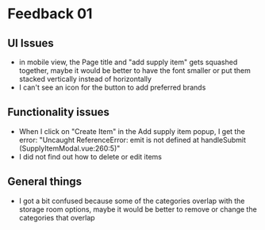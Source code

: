 # Feedback 01

## UI Issues

- in mobile view, the Page title and "add supply item" gets squashed together, maybe it would be better to have the font smaller or put them stacked vertically instead of horizontally
- I can't see an icon for the button to add preferred brands

## Functionality issues

- When I click on "Create Item" in the Add supply item popup, I get the error: "Uncaught ReferenceError: emit is not defined at handleSubmit (SupplyItemModal.vue:260:5)"
- I did not find out how to delete or edit items

## General things

- I got a bit confused because some of the categories overlap with the storage room options, maybe it would be better to remove or change the categories that overlap
